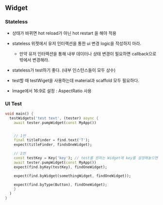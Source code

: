 ## Widget

### Stateless

- 상태가 바뀌면 hot reload가 아닌 hot restart 을 해야 적용
- stateless 위젯에서 유저 인터랙션을 통한 ui 변경 logic을 작성하지 마라.
  - 만약 유저 인터랙션을 통해 내부 데이터나 상태 변경이 필요하면 callback으로 밖에서 변경해라.
- stateless가 test하기 좋다. (내부 인스턴스들이 모두 상수)
- test할 때 testWiget을 사용하는데 material과 scaffold 모두 필요하다.

- Image에서 16:9로 설정 : AspectRatio 사용

### UI Test

```dart
void main() {
  testWidgets('test text', (tester) async {
    await tester.pumpWidget(const MyApp())


    // 1번
    final titleFinder = find.text('T');
    expect(titleFinder, findsOneWidget);

    // 2번
    const testKey = Key('key'); // test를 원하는 Widget에 key를 설정해놓으면 된다.
    await tester.pumpWidget(const MyApp())
    expect(find.byKey(testKey), findOneWidget);

    expect(find.byWidget(somethingWidget, findOneWidget));

    expect(find.byType(Button), findOneWidget);
    }
  )
}
```
